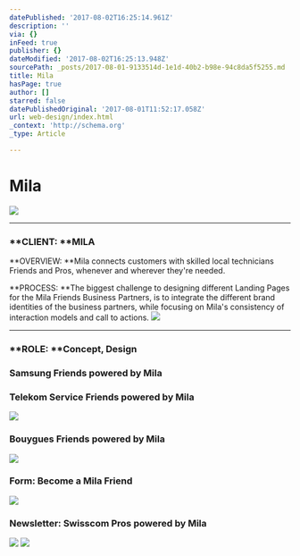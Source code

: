 ```yaml
---
datePublished: '2017-08-02T16:25:14.961Z'
description: ''
via: {}
inFeed: true
publisher: {}
dateModified: '2017-08-02T16:25:13.948Z'
sourcePath: _posts/2017-08-01-9133514d-1e1d-40b2-b98e-94c8da5f5255.md
title: Mila
hasPage: true
author: []
starred: false
datePublishedOriginal: '2017-08-01T11:52:17.058Z'
url: web-design/index.html
_context: 'http://schema.org'
_type: Article

---
```

# Mila
![](https://the-grid-user-content.s3-us-west-2.amazonaws.com/7860ee70-2d97-4089-a71d-996e40fefa70.png)

---

### **CLIENT: **MILA

**OVERVIEW: **Mila connects customers with skilled local technicians Friends and Pros, whenever and wherever they're needed.

**PROCESS: **The biggest challenge to designing different Landing Pages for the Mila Friends Business Partners, is to integrate the different brand identities of the business partners, while focusing on Mila's consistency of interaction models and call to actions.
![](https://the-grid-user-content.s3-us-west-2.amazonaws.com/bad84a84-4e92-40d0-86c4-aa5e6fa48335.png)

---

### **ROLE: **Concept, Design

### **Samsung** Friends powered by Mila

### **Telekom** Service Friends powered by Mila
![](https://the-grid-user-content.s3-us-west-2.amazonaws.com/b3508b12-d18a-4b5c-adec-ac60736d876f.png)

### **Bouygues** Friends powered by Mila
![](https://the-grid-user-content.s3-us-west-2.amazonaws.com/d6bbb9d8-6f73-45a6-8612-32dd19991ab5.png)

### **Form**: Become a Mila Friend
![](https://the-grid-user-content.s3-us-west-2.amazonaws.com/07c4c733-45ad-458a-9616-5f8c6dd18449.png)

### **Newsletter:** Swisscom Pros powered by Mila
![](https://s3-us-west-2.amazonaws.com/the-grid-img/p/0a977d8886e369e60167c3c2579ebac71bb216c5.png)
![](https://the-grid-user-content.s3-us-west-2.amazonaws.com/03261a2a-d92e-4cda-9d6c-aaebb4eeed35.png)